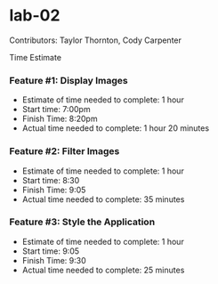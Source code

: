 # lab-02

Contributors: Taylor Thornton, Cody Carpenter

Time Estimate

### Feature #1: Display Images
  - Estimate of time needed to complete: 1 hour
  - Start time: 7:00pm
  - Finish Time: 8:20pm 
  - Actual time needed to complete: 1 hour 20 minutes

### Feature #2: Filter Images
  - Estimate of time needed to complete: 1 hour
  - Start time: 8:30
  - Finish Time: 9:05
  - Actual time needed to complete: 35 minutes

### Feature #3: Style the Application
  - Estimate of time needed to complete: 1 hour
  - Start time: 9:05
  - Finish Time: 9:30
  - Actual time needed to complete: 25 minutes